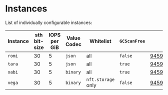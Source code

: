 # Instances

List of individually configurable instances:

| Instance | sth bit-size | IOPS per GiB  | Value Codec  | Whitelist           | `GCScanFree` | Running |
|----------|--------------|---------------|--------------|---------------------|--------------|---------|
| `romi`   | 30           | 5             | `json`       | all                 | `false`      | [945940507682064093e846ecc8578a58a5f16535](https://github.com/filecoin-project/storetheindex/commit/945940507682064093e846ecc8578a58a5f16535)        |
| `tara`   | 30           | 5             | `json`       | all                 | `true`       | [945940507682064093e846ecc8578a58a5f16535](https://github.com/filecoin-project/storetheindex/commit/945940507682064093e846ecc8578a58a5f16535)        |
| `xabi`   | 30           | 5             | `binary`     | all                 | `true`       | [945940507682064093e846ecc8578a58a5f16535](https://github.com/filecoin-project/storetheindex/commit/945940507682064093e846ecc8578a58a5f16535)        |
| `vega`   | 30           | 5             | `binary`     | `nft.storage` only  | `false`      | [945940507682064093e846ecc8578a58a5f16535](https://github.com/filecoin-project/storetheindex/commit/945940507682064093e846ecc8578a58a5f16535)    |
